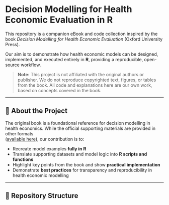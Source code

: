 # Decision Modelling for Health Economic Evaluation in R

This repository is a companion eBook and code collection inspired by the book *Decision Modelling for Health Economic Evaluation* (Oxford University Press).  

Our aim is to demonstrate how health economic models can be designed, implemented, and executed entirely in **R**, providing a reproducible, open-source workflow.

> **Note:** This project is not affiliated with the original authors or publisher. We do not reproduce copyrighted text, figures, or tables from the book. All code and explanations here are our own work, based on concepts covered in the book.

---

## 📖 About the Project

The original book is a foundational reference for decision modelling in health economics. While the official supporting materials are provided in other formats  
([available here](https://www.herc.ox.ac.uk/downloads/decision-modelling-for-health-economic-evaluation)), our contribution is to:

- Recreate model examples **fully in R**  
- Translate supporting datasets and model logic into **R scripts and functions**  
- Highlight key points from the book and show **practical implementation**  
- Demonstrate **best practices** for transparency and reproducibility in health economic modelling

---

## 📂 Repository Structure
